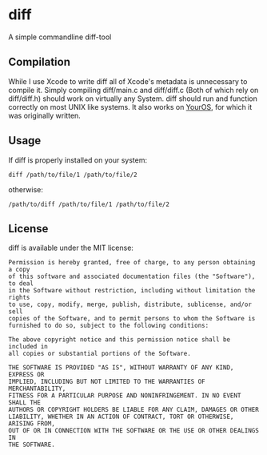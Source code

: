 # diff
A simple commandline diff-tool

## Compilation
While I use Xcode to write diff all of Xcode's metadata is unnecessary to compile it. Simply compiling diff/main.c and diff/diff.c (Both of which rely on diff/diff.h) should work on virtually any System. diff should run and function correctly on most UNIX like systems. It also works on [YourOS](https://github.com/Gurgel100/Kernel), for which it was originally written.

## Usage
If diff is properly installed on your system:
```
diff /path/to/file/1 /path/to/file/2
```
otherwise:
```
/path/to/diff /path/to/file/1 /path/to/file/2
```

## License
diff is available under the MIT license:
```
Permission is hereby granted, free of charge, to any person obtaining a copy
of this software and associated documentation files (the "Software"), to deal
in the Software without restriction, including without limitation the rights
to use, copy, modify, merge, publish, distribute, sublicense, and/or sell
copies of the Software, and to permit persons to whom the Software is
furnished to do so, subject to the following conditions:

The above copyright notice and this permission notice shall be included in
all copies or substantial portions of the Software.

THE SOFTWARE IS PROVIDED "AS IS", WITHOUT WARRANTY OF ANY KIND, EXPRESS OR
IMPLIED, INCLUDING BUT NOT LIMITED TO THE WARRANTIES OF MERCHANTABILITY,
FITNESS FOR A PARTICULAR PURPOSE AND NONINFRINGEMENT. IN NO EVENT SHALL THE
AUTHORS OR COPYRIGHT HOLDERS BE LIABLE FOR ANY CLAIM, DAMAGES OR OTHER
LIABILITY, WHETHER IN AN ACTION OF CONTRACT, TORT OR OTHERWISE, ARISING FROM,
OUT OF OR IN CONNECTION WITH THE SOFTWARE OR THE USE OR OTHER DEALINGS IN
THE SOFTWARE.
```
